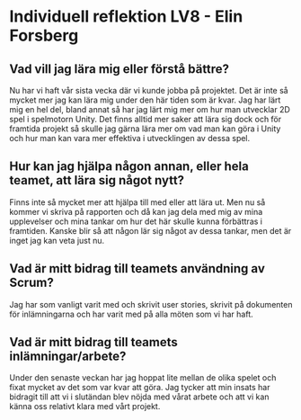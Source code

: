 # Individuell reflektion LV8 - Elin Forsberg
## Vad vill jag lära mig eller förstå bättre?
Nu har vi haft vår sista vecka där vi kunde jobba på projektet. 
Det är inte så mycket mer jag kan lära mig under den här tiden som är kvar.
Jag har lärt mig en hel del, bland annat så har jag lärt mig mer om hur
man utvecklar 2D spel i spelmotorn Unity. Det finns alltid mer saker att lära 
sig dock och för framtida projekt så skulle jag gärna lära mer om vad
man kan göra i Unity och hur man kan vara mer effektiva i utvecklingen
av dessa spel.
## Hur kan jag hjälpa någon annan, eller hela teamet, att lära sig något nytt?
Finns inte så mycket mer att hjälpa till med eller att lära ut. 
Men nu så kommer vi skriva på rapporten och då kan jag dela med mig
av mina upplevelser och mina tankar om hur det här skulle kunna
förbättras i framtiden. Kanske blir så att någon lär sig något
av dessa tankar, men det är inget jag kan veta just nu.
## Vad är mitt bidrag till teamets användning av Scrum?
Jag har som vanligt varit med och skrivit user stories, skrivit 
på dokumenten för inlämningarna och har varit med på alla möten
som vi har haft. 
## Vad är mitt bidrag till teamets inlämningar/arbete?
Under den senaste veckan har jag hoppat lite mellan
de olika spelet och fixat mycket av det som var kvar att
göra. Jag tycker att min insats har bidragit till att vi
i slutändan blev nöjda med vårat arbete och att vi kan 
känna oss relativt klara med vårt projekt.
